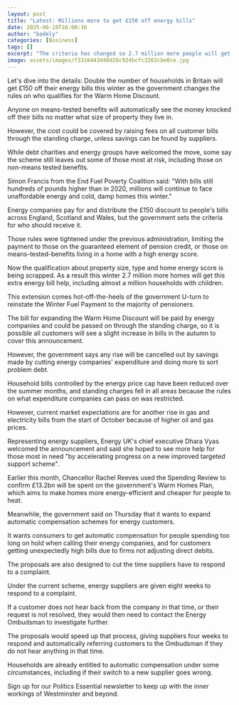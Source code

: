 ```yaml
---
layout: post
title: "Latest: Millions more to get £150 off energy bills"
date: 2025-06-19T16:00:16
author: "badely"
categories: [Business]
tags: []
excerpt: "The criteria has changed so 2.7 million more people will get the money automatically knocked off their bills."
image: assets/images/f3316443d48d26c924bcfc3263cbe0ce.jpg
---
```


Let's dive into the details: Double the number of households in Britain will get £150 off their energy bills this winter as the government changes the rules on who qualifies for the Warm Home Discount.

Anyone on means-tested benefits will automatically see the money knocked off their bills no matter what size of property they live in. 

However, the cost could be covered by raising fees on all customer bills through the standing charge, unless savings can be found by suppliers.

While debt charities and energy groups have welcomed the move, some say the scheme still leaves out some of those most at risk, including those on non-means tested benefits.

Simon Francis from the End Fuel Poverty Coalition said: "With bills still hundreds of pounds higher than in 2020, millions will continue to face unaffordable energy and cold, damp homes this winter."

Energy companies pay for and distribute the £150 discount to people's bills across England, Scotland and Wales, but the government sets the criteria for who should receive it. 

Those rules were tightened under the previous administration, limiting the payment to those on the guaranteed element of pension credit, or those on means-tested-benefits living in a home with a high energy score.

Now the qualification about property size, type and home energy score is being scrapped. As a result this winter 2.7 million more homes will get this extra energy bill help, including almost a million households with children.

This extension comes hot-off-the-heels of the government U-turn to reinstate the Winter Fuel Payment to the majority of pensioners. 

The bill for expanding the Warm Home Discount will be paid by energy companies and could be passed on through the standing charge, so it is possible all customers will see a slight increase in bills in the autumn to cover this announcement. 

However, the government says any rise will be cancelled out by savings made by cutting energy companies' expenditure and doing more to sort problem debt.

Household bills controlled by the energy price cap have been reduced over the summer months, and standing charges fell in all areas because the rules on what expenditure companies can pass on was restricted. 

However, current market expectations are for another rise in gas and electricity bills from the start of October because of higher oil and gas prices.

Representing energy suppliers, Energy UK's chief executive Dhara Vyas welcomed the announcement and said she hoped to see more help for those most in need "by accelerating progress on a new improved targeted support scheme".

Earlier this month, Chancellor Rachel Reeves used the Spending Review to confirm £13.2bn will be spent on the government's Warm Homes Plan, which aims to make homes more energy-efficient and cheaper for people to heat.

Meanwhile, the government said on Thursday that it wants to expand automatic compensation schemes for energy customers.

It wants consumers to get automatic compensation for people spending too long on hold when calling their energy companies, and for customers getting unexpectedly high bills due to firms not adjusting direct debits.

The proposals are also designed to cut the time suppliers have to respond to a complaint.

Under the current scheme, energy suppliers are given eight weeks to respond to a complaint.

If a customer does not hear back from the company in that time, or their request is not resolved, they would then need to contact the Energy Ombudsman to investigate further.

The proposals would speed up that process, giving suppliers four weeks to respond and automatically referring customers to the Ombudsman if they do not hear anything in that time.

Households are already entitled to automatic compensation under some circumstances, including if their switch to a new supplier goes wrong.

Sign up for our Politics Essential newsletter to keep up with the inner workings of Westminster and beyond.

